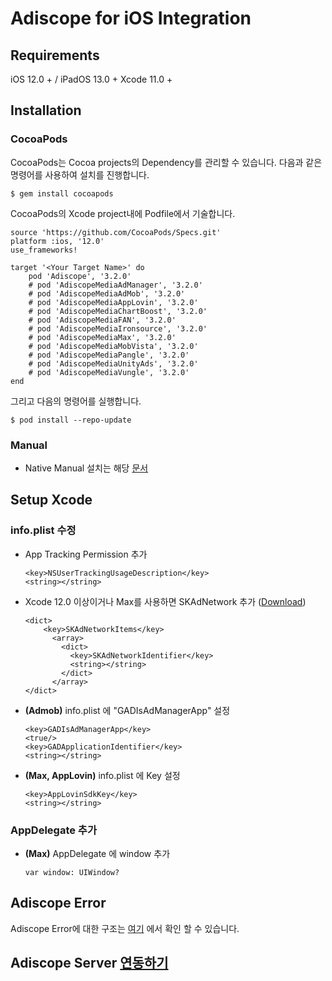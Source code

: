 # Adiscope for iOS Integration


## Requirements
iOS 12.0 + / iPadOS 13.0 +
Xcode 11.0 +



## Installation

### CocoaPods
CocoaPods는 Cocoa projects의 Dependency를 관리할 수 있습니다. 다음과 같은 명령어를 사용하여 설치를 진행합니다.
```
$ gem install cocoapods
```



CocoaPods의 Xcode project내에 Podfile에서 기술합니다.

```
source 'https://github.com/CocoaPods/Specs.git'
platform :ios, '12.0'
use_frameworks!

target '<Your Target Name>' do
    pod 'Adiscope', '3.2.0'
    # pod 'AdiscopeMediaAdManager', '3.2.0'
    # pod 'AdiscopeMediaAdMob', '3.2.0'
    # pod 'AdiscopeMediaAppLovin', '3.2.0'
    # pod 'AdiscopeMediaChartBoost', '3.2.0'
    # pod 'AdiscopeMediaFAN', '3.2.0'
    # pod 'AdiscopeMediaIronsource', '3.2.0'
    # pod 'AdiscopeMediaMax', '3.2.0'
    # pod 'AdiscopeMediaMobVista', '3.2.0'
    # pod 'AdiscopeMediaPangle', '3.2.0'
    # pod 'AdiscopeMediaUnityAds', '3.2.0'
    # pod 'AdiscopeMediaVungle', '3.2.0'
end
```



그리고 다음의 명령어를 실행합니다.

```
$ pod install --repo-update
```



### Manual

* Native Manual 설치는 해당 [문서](https://github.com/adiscope/Adiscope-iOS-Sample/blob/main/Installation_manual.md)



## Setup Xcode

### info.plist 수정

- App Tracking Permission 추가

	```
	<key>NSUserTrackingUsageDescription</key>
	<string></string>
	```


- Xcode 12.0 이상이거나 Max를 사용하면 SKAdNetwork 추가 ([Download](https://github.com/adiscope/Adiscope-iOS-Sample/releases/download/3.2.0/AdiscopeSkAdNetworks.plist))

  ```
  <dict>
	  <key>SKAdNetworkItems</key>
	    <array>
	      <dict>
	        <key>SKAdNetworkIdentifier</key>
	        <string></string>
	      </dict>
	    </array>
  </dict>
  ```


- **(Admob)** info.plist 에 "GADIsAdManagerApp" 설정

	```
	<key>GADIsAdManagerApp</key>
	<true/>
	<key>GADApplicationIdentifier</key>
	<string></string>
	```


- **(Max, AppLovin)** info.plist 에 Key 설정

	```
	<key>AppLovinSdkKey</key>
	<string></string>
	```

### AppDelegate 추가
- **(Max)** AppDelegate 에 window 추가
  
	```
 	var window: UIWindow?
 	```

## Adiscope Error
Adiscope Error에 대한 구조는 [여기](https://github.com/adiscope/Adiscope-iOS-Sample/blob/main/api_documentation.md#model) 에서 확인 할 수 있습니다. 

## Adiscope Server [연동하기](https://github.com/adiscope/Adiscope-Android-Sample/blob/2.1.2.0/docs/reward_callback_info.md)
